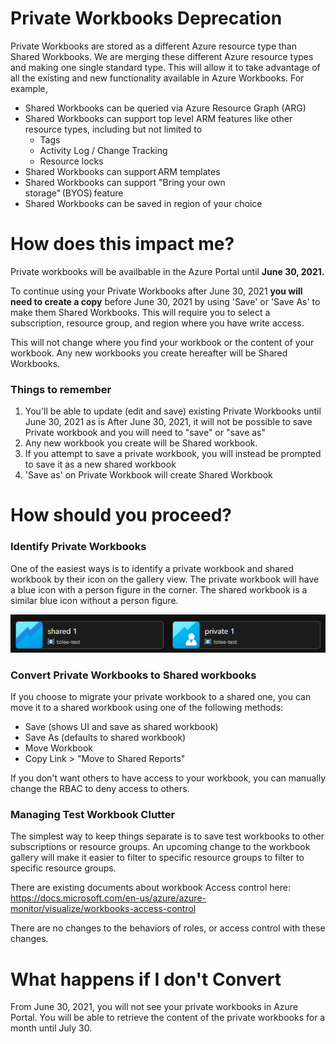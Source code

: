 # Private Workbooks Deprecation
Private Workbooks are stored as a different Azure resource type than Shared Workbooks. We are merging these different Azure resource types and making one single standard type. This will allow it to take advantage of all the existing and new functionality available in Azure Workbooks. For example,  

* Shared Workbooks can be queried via Azure Resource Graph (ARG) 
* Shared Workbooks can support top level ARM features like other resource types, including but not limited to 
    * Tags 
    * Activity Log / Change Tracking 
    * Resource locks 
* Shared Workbooks can support ARM templates  
* Shared Workbooks can support "Bring your own storage" (BYOS) feature 
* Shared Workbooks can be saved in region of your choice 

# How does this impact me?
Private workbooks will be availbable in the Azure Portal until **June 30, 2021.**

To continue using your Private Workbooks after June 30, 2021 **you will need to create a copy** before June 30, 2021 by using 'Save' or 'Save As' to make them Shared Workbooks. This will require you to select a subscription, resource group, and region where you have write access. 

This will not change where you find your workbook or the content of your workbook. Any new workbooks you create hereafter will be Shared Workbooks.   

### Things to remember  
1. You'll be able to update (edit and save) existing Private Workbooks until June 30, 2021 as is After June 30, 2021, it will not be possible to save Private workbook and you will need to "save" or "save as"
2. Any new workbook you create will be Shared workbook.   
3. If you attempt to save a private workbook, you will instead be prompted to save it as a new shared workbook
4. 'Save as' on Private Workbook will create Shared Workbook 

# How should you proceed?
### Identify Private Workbooks

One of the easiest ways is to identify a private workbook and shared workbook by their icon on the gallery view. The private workbook will have a blue icon with a person figure in the corner. The shared workbook is a similar blue icon without a person figure.

![Private vs Shared Workbook](../Images/PrivateVsSharedWB.png)

### Convert Private Workbooks to Shared workbooks
If you choose to migrate your private workbook to a shared one, you can move it to a shared workbook using one of the following methods:
- Save (shows UI and save as shared workbook)
- Save As (defaults to shared workbook)
- Move Workbook
- Copy Link > "Move to Shared Reports"

If you don't want others to have access to your workbook, you can manually change the RBAC to deny access to others.

### Managing Test Workbook Clutter
The simplest way to keep things separate is to save test workbooks to other subscriptions or resource groups. An upcoming change to the workbook gallery will make it easier to filter to specific resource groups to filter to specific resource groups.

There are existing documents about workbook Access control here:
https://docs.microsoft.com/en-us/azure/azure-monitor/visualize/workbooks-access-control

There are no changes to the behaviors of roles, or access control with these changes.

# What happens if I don't Convert
From June 30, 2021, you will not see your private workbooks in Azure Portal. You will be able to retrieve the content of the private workbooks for a month until July 30. 